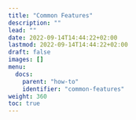 ```yaml
---
title: "Common Features"
description: ""
lead: ""
date: 2022-09-14T14:44:22+02:00
lastmod: 2022-09-14T14:44:22+02:00
draft: false
images: []
menu:
  docs:
    parent: "how-to"
    identifier: "common-features"
weight: 360
toc: true
---
```

